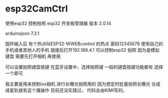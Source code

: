 # esp32CamCtrl
使用esp32 控制拍照
esp32 开发板管理器 版本 2.0.14

arduinojson 7.3.1


固件输入后 有个热点叫ESP32-WWEBcontrol 的热点 密码12345678 
使用自己的手机或者其他人的手机 链接后打开192.168.4.1 可以控制esp32 拍照 因为是模拟键盘 需要先打开相机 再使用

可以设置拍照键盘按键 在蓝牙设置中，选择拍照键 一般的键盘按键功能都有 选择一个即可

我主要是用来控制ios相机 进行长曝光拍照用的 因为想定时批量拍照长曝光 合成成星轨就有这个骚操作 目前还没实践过，
代码全由KIMI写的。
